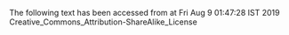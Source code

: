 The following text has been accessed from at Fri Aug 9 01:47:28 IST 2019
Creative_Commons_Attribution-ShareAlike_License

